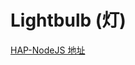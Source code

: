 # Lightbulb  (灯)

[HAP-NodeJS 地址](https://github.com/KhaosT/HAP-NodeJS/blob/v0.4.50/lib/gen/HomeKitTypes.js#3132)
